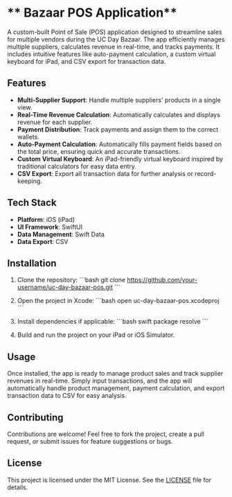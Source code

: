 
# ** Bazaar POS Application**

A custom-built Point of Sale (POS) application designed to streamline sales for multiple vendors during the UC Day Bazaar. The app efficiently manages multiple suppliers, calculates revenue in real-time, and tracks payments. It includes intuitive features like auto-payment calculation, a custom virtual keyboard for iPad, and CSV export for transaction data.

## **Features**

- **Multi-Supplier Support**: Handle multiple suppliers' products in a single view.
- **Real-Time Revenue Calculation**: Automatically calculates and displays revenue for each supplier.
- **Payment Distribution**: Track payments and assign them to the correct wallets.
- **Auto-Payment Calculation**: Automatically fills payment fields based on the total price, ensuring quick and accurate transactions.
- **Custom Virtual Keyboard**: An iPad-friendly virtual keyboard inspired by traditional calculators for easy data entry.
- **CSV Export**: Export all transaction data for further analysis or record-keeping.

## **Tech Stack**

- **Platform**: iOS (iPad)
- **UI Framework**: SwiftUI
- **Data Management**: Swift Data
- **Data Export**: CSV

## **Installation**

1. Clone the repository:
   \`\`\`bash
   git clone https://github.com/your-username/uc-day-bazaar-pos.git
   \`\`\`

2. Open the project in Xcode:
   \`\`\`bash
   open uc-day-bazaar-pos.xcodeproj
   \`\`\`

3. Install dependencies if applicable:
   \`\`\`bash
   swift package resolve
   \`\`\`

4. Build and run the project on your iPad or iOS Simulator.

## **Usage**

Once installed, the app is ready to manage product sales and track supplier revenues in real-time. Simply input transactions, and the app will automatically handle product management, payment calculation, and export transaction data to CSV for easy analysis.

## **Contributing**

Contributions are welcome! Feel free to fork the project, create a pull request, or submit issues for feature suggestions or bugs.

## **License**

This project is licensed under the MIT License. See the [LICENSE](LICENSE) file for details.
